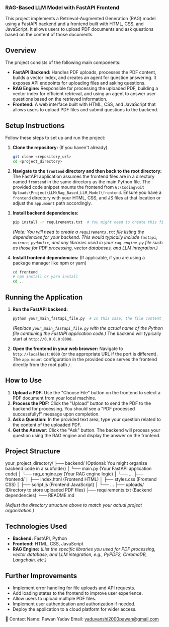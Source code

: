 ### RAG-Based LLM Model with FastAPI Frontend

This project implements a Retrieval-Augmented Generation (RAG) model using a FastAPI backend and a frontend built with HTML, CSS, and JavaScript. It allows users to upload PDF documents and ask questions based on the content of those documents.

## Overview

The project consists of the following main components:

* **FastAPI Backend:** Handles PDF uploads, processes the PDF content, builds a vector index, and creates an agent for question answering. It exposes API endpoints for uploading files and asking questions.
* **RAG Engine:** Responsible for processing the uploaded PDF, building a vector index for efficient retrieval, and using an agent to answer user questions based on the retrieved information.
* **Frontend:** A web interface built with HTML, CSS, and JavaScript that allows users to upload PDF files and submit questions to the backend.

## Setup Instructions

Follow these steps to set up and run the project:

1.  **Clone the repository:** (If you haven't already)
    ```bash
    git clone <repository_url>
    cd <project_directory>
    ```

2.  **Navigate to the `frontend` directory and then back to the root directory:** The FastAPI application assumes the frontend files are in a directory named `frontend` in the same directory as the main Python file. The provided code snippet mounts the frontend from `G:\Coding\Git Uploads\Project\LLM\Rag_Based_LLM_Model\frontend`. Ensure you have a `frontend` directory with your HTML, CSS, and JS files at that location or adjust the `app.mount` path accordingly.

3.  **Install backend dependencies:**
    ```bash
    pip install -r requirements.txt  # You might need to create this file with required libraries
    ```
    *(Note: You will need to create a `requirements.txt` file listing the dependencies for your backend. This would typically include `fastapi`, `uvicorn`, `pydantic`, and any libraries used in your `rag_engine.py` file such as those for PDF processing, vector databases, and LLM integration.)*

4.  **Install frontend dependencies:** (If applicable, if you are using a package manager like npm or yarn)
    ```bash
    cd frontend
    # npm install or yarn install
    cd ..
    ```

## Running the Application

1.  **Run the FastAPI backend:**
    ```bash
    python your_main_fastapi_file.py  # In this case, the file content provided is the main file
    ```
    *(Replace `your_main_fastapi_file.py` with the actual name of the Python file containing the FastAPI application code.)*
    The backend will typically start at `http://0.0.0.0:8000`.

2.  **Open the frontend in your web browser:** Navigate to `http://localhost:8000` (or the appropriate URL if the port is different). The `app.mount` configuration in the provided code serves the frontend directly from the root path `/`.

## How to Use

1.  **Upload a PDF:** Use the "Choose File" button on the frontend to select a PDF document from your local machine.
2.  **Process the PDF:** Click the "Upload" button to send the PDF to the backend for processing. You should see a "PDF processed successfully!" message upon completion.
3.  **Ask a Question:** In the provided text area, type your question related to the content of the uploaded PDF.
4.  **Get the Answer:** Click the "Ask" button. The backend will process your question using the RAG engine and display the answer on the frontend.

## Project Structure

your_project_directory/
├── backend/              (Optional: You might organize backend code in a subfolder)
│   └── main.py           (Your FastAPI application code)
│   └── rag_engine.py     (Your RAG engine logic)
│   └── ...
├── frontend/
│   ├── index.html        (Frontend HTML)
│   ├── styles.css        (Frontend CSS)
│   ├── script.js         (Frontend JavaScript)
│   └── ...
├── uploads/              (Directory to store uploaded PDF files)
├── requirements.txt      (Backend dependencies)
└── README.md

*(Adjust the directory structure above to match your actual project organization.)*

## Technologies Used

* **Backend:** FastAPI, Python
* **Frontend:** HTML, CSS, JavaScript
* **RAG Engine:** *(List the specific libraries you used for PDF processing, vector database, and LLM integration, e.g., PyPDF2, ChromaDB, Langchain, etc.)*

## Further Improvements

* Implement error handling for file uploads and API requests.
* Add loading states to the frontend to improve user experience.
* Allow users to upload multiple PDF files.
* Implement user authentication and authorization if needed.
* Deploy the application to a cloud platform for wider access.

👤 Contact
Name: Pawan Yadav
Email: yaduvanshi2000pawan@gmail.com
